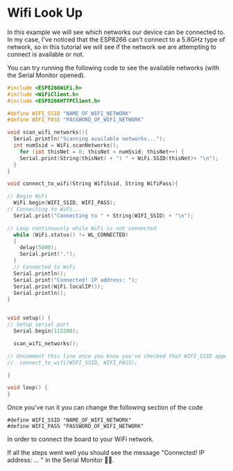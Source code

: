 # Wifi Look Up

In this example we will see which networks our device can be connected to. In my case, I've noticed that the ESP8266 can't connect to a 5.8GHz type of network, so in this tutorial we will see if the network we are attempting to connect is available or not.

You can try running the following code to see the available networks (with the Serial Monitor opened).

```c
#include <ESP8266WiFi.h>
#include <WiFiClient.h>
#include <ESP8266HTTPClient.h>

#define WIFI_SSID "NAME_OF_WIFI_NETWORK"
#define WIFI_PASS "PASSWORD_OF_WIFI_NETWORK"

void scan_wifi_networks(){
  Serial.println("Scanning available networks...");
  int numSsid = WiFi.scanNetworks();
    for (int thisNet = 0; thisNet < numSsid; thisNet++) {
    Serial.print(String(thisNet) + ") " + WiFi.SSID(thisNet)+ "\n");
  }
}

void connect_to_wifi(String WifiSsid, String WifiPass){

// Begin WiFi
  WiFi.begin(WIFI_SSID, WIFI_PASS);
// Connecting to WiFi...
  Serial.print("Connecting to " + String(WIFI_SSID) + "\n");

// Loop continuously while WiFi is not connected
  while (WiFi.status() != WL_CONNECTED)
  {
    delay(5000);
    Serial.print(".");
  }
  // Connected to WiFi
  Serial.println();
  Serial.print("Connected! IP address: ");
  Serial.print(WiFi.localIP());
  Serial.println();
}


void setup() {
// Setup serial port
  Serial.begin(115200);

  scan_wifi_networks();

// Uncomment this line once you know you've checked that WIFI_SSID appears on the look up
//  connect_to_wifi(WIFI_SSID, WIFI_PASS);

}

void loop() {
}
```

Once you've run it you can change the following section of the code

```arduino
#define WIFI_SSID "NAME_OF_WIFI_NETWORK"
#define WIFI_PASS "PASSWORD_OF_WIFI_NETWORK"
```

In order to connect the board to your WiFi network.

If all the steps went well you should see the message "Connected! IP address: ... " in the Serial Monitor 🥳🎉.
